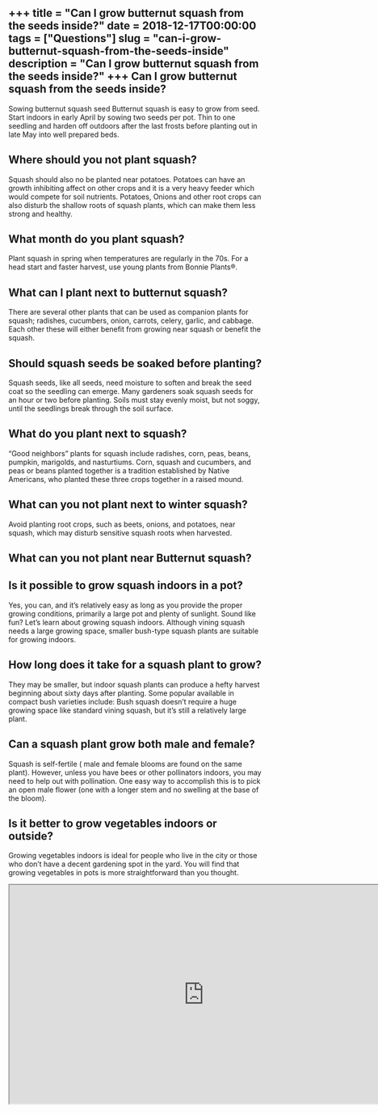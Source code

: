 +++
title = "Can I grow butternut squash from the seeds inside?"
date = 2018-12-17T00:00:00
tags = ["Questions"]
slug = "can-i-grow-butternut-squash-from-the-seeds-inside"
description = "Can I grow butternut squash from the seeds inside?"
+++
Can I grow butternut squash from the seeds inside?
--------------------------------------------------

Sowing butternut squash seed Butternut squash is easy to grow from seed. Start indoors in early April by sowing two seeds per pot. Thin to one seedling and harden off outdoors after the last frosts before planting out in late May into well prepared beds.

Where should you not plant squash?
----------------------------------

Squash should also no be planted near potatoes. Potatoes can have an growth inhibiting affect on other crops and it is a very heavy feeder which would compete for soil nutrients. Potatoes, Onions and other root crops can also disturb the shallow roots of squash plants, which can make them less strong and healthy.

What month do you plant squash?
-------------------------------

Plant squash in spring when temperatures are regularly in the 70s. For a head start and faster harvest, use young plants from Bonnie Plants®.

What can I plant next to butternut squash?
------------------------------------------

There are several other plants that can be used as companion plants for squash; radishes, cucumbers, onion, carrots, celery, garlic, and cabbage. Each other these will either benefit from growing near squash or benefit the squash.

Should squash seeds be soaked before planting?
----------------------------------------------

Squash seeds, like all seeds, need moisture to soften and break the seed coat so the seedling can emerge. Many gardeners soak squash seeds for an hour or two before planting. Soils must stay evenly moist, but not soggy, until the seedlings break through the soil surface.

What do you plant next to squash?
---------------------------------

“Good neighbors” plants for squash include radishes, corn, peas, beans, pumpkin, marigolds, and nasturtiums. Corn, squash and cucumbers, and peas or beans planted together is a tradition established by Native Americans, who planted these three crops together in a raised mound.

What can you not plant next to winter squash?
---------------------------------------------

Avoid planting root crops, such as beets, onions, and potatoes, near squash, which may disturb sensitive squash roots when harvested.

What can you not plant near Butternut squash?
---------------------------------------------

Is it possible to grow squash indoors in a pot?
-----------------------------------------------

Yes, you can, and it’s relatively easy as long as you provide the proper growing conditions, primarily a large pot and plenty of sunlight. Sound like fun? Let’s learn about growing squash indoors. Although vining squash needs a large growing space, smaller bush-type squash plants are suitable for growing indoors.

How long does it take for a squash plant to grow?
-------------------------------------------------

They may be smaller, but indoor squash plants can produce a hefty harvest beginning about sixty days after planting. Some popular available in compact bush varieties include: Bush squash doesn’t require a huge growing space like standard vining squash, but it’s still a relatively large plant.

Can a squash plant grow both male and female?
---------------------------------------------

Squash is self-fertile ( male and female blooms are found on the same plant). However, unless you have bees or other pollinators indoors, you may need to help out with pollination. One easy way to accomplish this is to pick an open male flower (one with a longer stem and no swelling at the base of the bloom).

Is it better to grow vegetables indoors or outside?
---------------------------------------------------

Growing vegetables indoors is ideal for people who live in the city or those who don’t have a decent gardening spot in the yard. You will find that growing vegetables in pots is more straightforward than you thought.

<iframe allow="accelerometer; autoplay; clipboard-write; encrypted-media; gyroscope; picture-in-picture" allowfullscreen="" class="__youtube_prefs__  epyt-is-override  no-lazyload" data-no-lazy="1" data-origheight="433" data-origwidth="770" data-skipgform_ajax_framebjll="" height="433" id="_ytid_23976" loading="lazy" src="https://www.youtube.com/embed/603AsJuEADc?enablejsapi=1&autoplay=0&cc_load_policy=0&cc_lang_pref=&iv_load_policy=1&loop=0&modestbranding=0&rel=1&fs=1&playsinline=0&autohide=2&theme=dark&color=red&controls=1&" title="YouTube player" width="770"></iframe>